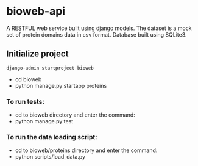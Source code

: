 # bioweb-api
A RESTFUL web service built using django models. The dataset is a mock set of protein domains data in csv format. Database built using SQLite3.


## Initialize project
`django-admin startproject bioweb`
* cd bioweb
* python manage.py startapp proteins

### To run tests:
* cd to bioweb directory and enter the command: 
* python manage.py test

### To run the data loading script: 
* cd to bioweb/proteins directory and enter the command: 
* python scripts/load_data.py
